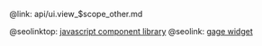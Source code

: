 @link: api/ui.view_$scope_other.md

@seolinktop: [javascript component library](https://webix.com)
@seolink: [gage widget](https://webix.com/widget/gage/)
